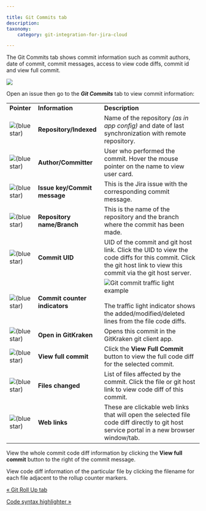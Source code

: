```yaml
---

title: Git Commits tab
description:
taxonomy:
    category: git-integration-for-jira-cloud

---
```

The Git Commits tab shows commit information such as commit authors, date of commit, commit messages, access to view code diffs, commit id and view full commit.

![](https://bigbrassband.atlassian.net/wiki/download/thumbnails/1923025766/gitcloud-jira-issue-git-commits-tab-chart.png?version=1&modificationDate=1635422802164&cacheVersion=1&api=v2&width=680&height=272)


Open an issue then go to the _**Git Commits**_ tab to view commit information:

|     |     |     |
| --- | --- | --- |
| **Pointer** | **Information** | **Description** |
| ![(blue star)](https://bigbrassband.atlassian.net/wiki/s/-1639011364/6452/8b4898d3c114827e64ec143b4fa79bb76a6cfa5b/_/images/icons/emoticons/star_blue.png) | **Repository/Indexed** | Name of the repository _(as in app config)_ and date of last synchronization with remote repository. |
| ![(blue star)](https://bigbrassband.atlassian.net/wiki/s/-1639011364/6452/8b4898d3c114827e64ec143b4fa79bb76a6cfa5b/_/images/icons/emoticons/star_blue.png) | **Author/Committer** | User who performed the commit. Hover the mouse pointer on the name to view user card. |
| ![(blue star)](https://bigbrassband.atlassian.net/wiki/s/-1639011364/6452/8b4898d3c114827e64ec143b4fa79bb76a6cfa5b/_/images/icons/emoticons/star_blue.png) | **Issue key/Commit message** | This is the Jira issue with the corresponding commit message. |
| ![(blue star)](https://bigbrassband.atlassian.net/wiki/s/-1639011364/6452/8b4898d3c114827e64ec143b4fa79bb76a6cfa5b/_/images/icons/emoticons/star_blue.png) | **Repository name/Branch** | This is the name of the repository and the branch where the commit has been made. |
| ![(blue star)](https://bigbrassband.atlassian.net/wiki/s/-1639011364/6452/8b4898d3c114827e64ec143b4fa79bb76a6cfa5b/_/images/icons/emoticons/star_blue.png) | **Commit UID** | UID of the commit and git host link. Click the UID to view the code diffs for this commit. Click the git host link to view this commit via the git host server. |
| ![(blue star)](https://bigbrassband.atlassian.net/wiki/s/-1639011364/6452/8b4898d3c114827e64ec143b4fa79bb76a6cfa5b/_/images/icons/emoticons/star_blue.png) | **Commit counter indicators** | ![Git commit traffic light example](https://bigbrassband.atlassian.net/wiki/download/thumbnails/1923025766/traffic-light-example.png?version=1&modificationDate=1635423053042&cacheVersion=1&api=v2&width=102&height=13)<br><br>The traffic light indicator shows the added/modified/deleted lines from the file code diffs. |
| ![(blue star)](https://bigbrassband.atlassian.net/wiki/s/-1639011364/6452/8b4898d3c114827e64ec143b4fa79bb76a6cfa5b/_/images/icons/emoticons/star_blue.png) | **Open in GitKraken** | Opens this commit in the GitKraken git client app. |
| ![(blue star)](https://bigbrassband.atlassian.net/wiki/s/-1639011364/6452/8b4898d3c114827e64ec143b4fa79bb76a6cfa5b/_/images/icons/emoticons/star_blue.png) | **View full commit** | Click the **View Full Commit** button to view the full code diff for the selected commit. |
| ![(blue star)](https://bigbrassband.atlassian.net/wiki/s/-1639011364/6452/8b4898d3c114827e64ec143b4fa79bb76a6cfa5b/_/images/icons/emoticons/star_blue.png) | **Files changed** | List of files affected by the commit. Click the file or git host link to view code diff of this commit. |
| ![(blue star)](https://bigbrassband.atlassian.net/wiki/s/-1639011364/6452/8b4898d3c114827e64ec143b4fa79bb76a6cfa5b/_/images/icons/emoticons/star_blue.png) | **Web links** | These are clickable web links that will open the selected file code diff directly to git host service portal in a new browser window/tab. |

View the whole commit code diff information by clicking the **View full commit** button to the right of the commit message.

View code diff information of the particular file by clicking the filename for each file adjacent to the rollup counter markers.

[« Git Roll Up tab](/wiki/spaces/GITCLOUD/pages/1923025721/Git+Roll+Up+tab)

[Code syntax highlighter »](/wiki/spaces/GITCLOUD/pages/1923025790/Code+syntax+highlighter)


